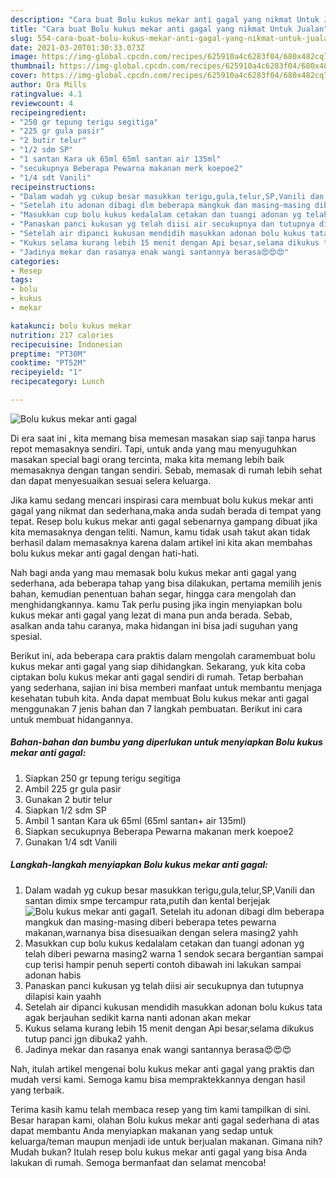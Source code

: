 ```yaml
---
description: "Cara buat Bolu kukus mekar anti gagal yang nikmat Untuk Jualan"
title: "Cara buat Bolu kukus mekar anti gagal yang nikmat Untuk Jualan"
slug: 554-cara-buat-bolu-kukus-mekar-anti-gagal-yang-nikmat-untuk-jualan
date: 2021-03-20T01:30:33.073Z
image: https://img-global.cpcdn.com/recipes/625910a4c6283f04/680x482cq70/bolu-kukus-mekar-anti-gagal-foto-resep-utama.jpg
thumbnail: https://img-global.cpcdn.com/recipes/625910a4c6283f04/680x482cq70/bolu-kukus-mekar-anti-gagal-foto-resep-utama.jpg
cover: https://img-global.cpcdn.com/recipes/625910a4c6283f04/680x482cq70/bolu-kukus-mekar-anti-gagal-foto-resep-utama.jpg
author: Ora Mills
ratingvalue: 4.1
reviewcount: 4
recipeingredient:
- "250 gr tepung terigu segitiga"
- "225 gr gula pasir"
- "2 butir telur"
- "1/2 sdm SP"
- "1 santan Kara uk 65ml 65ml santan air 135ml"
- "secukupnya Beberapa Pewarna makanan merk koepoe2"
- "1/4 sdt Vanili"
recipeinstructions:
- "Dalam wadah yg cukup besar masukkan terigu,gula,telur,SP,Vanili dan santan dimix smpe tercampur rata,putih dan kental berjejak"
- "Setelah itu adonan dibagi dlm beberapa mangkuk dan masing-masing diberi beberapa tetes pewarna makanan,warnanya bisa disesuaikan dengan selera masing2 yahh"
- "Masukkan cup bolu kukus kedalalam cetakan dan tuangi adonan yg telah diberi pewarna masing2 warna 1 sendok secara bergantian sampai cup terisi hampir penuh seperti contoh dibawah ini lakukan sampai adonan habis"
- "Panaskan panci kukusan yg telah diisi air secukupnya dan tutupnya dilapisi kain yaahh"
- "Setelah air dipanci kukusan mendidih masukkan adonan bolu kukus tata agak berjauhan sedikit karna nanti adonan akan mekar"
- "Kukus selama kurang lebih 15 menit dengan Api besar,selama dikukus tutup panci jgn dibuka2 yahh."
- "Jadinya mekar dan rasanya enak wangi santannya berasa😍😍😍"
categories:
- Resep
tags:
- bolu
- kukus
- mekar

katakunci: bolu kukus mekar 
nutrition: 217 calories
recipecuisine: Indonesian
preptime: "PT30M"
cooktime: "PT52M"
recipeyield: "1"
recipecategory: Lunch

---
```



![Bolu kukus mekar anti gagal](https://img-global.cpcdn.com/recipes/625910a4c6283f04/680x482cq70/bolu-kukus-mekar-anti-gagal-foto-resep-utama.jpg)

Di era  saat ini , kita memang bisa memesan masakan siap saji tanpa harus repot memasaknya sendiri. Tapi, untuk anda yang mau menyuguhkan masakan special bagi orang tercinta, maka kita memang lebih baik memasaknya dengan tangan sendiri. Sebab, memasak di rumah lebih sehat dan dapat menyesuaikan sesuai selera keluarga.

Jika kamu sedang mencari inspirasi cara membuat bolu kukus mekar anti gagal yang nikmat dan sederhana,maka anda sudah berada di tempat yang tepat. Resep bolu kukus mekar anti gagal  sebenarnya gampang dibuat jika kita memasaknya dengan teliti. Namun, kamu tidak usah takut akan tidak berhasil dalam memasaknya 
karena dalam artikel ini kita akan membahas bolu kukus mekar anti gagal dengan hati-hati.  



Nah bagi anda yang mau memasak bolu kukus mekar anti gagal yang sederhana, ada beberapa tahap yang bisa dilakukan, pertama memilih jenis bahan, kemudian penentuan bahan segar, hingga cara mengolah dan menghidangkannya. kamu Tak perlu pusing jika ingin menyiapkan bolu kukus mekar anti gagal yang lezat di mana pun anda berada. Sebab, asalkan anda  tahu caranya, maka hidangan ini bisa jadi suguhan yang spesial.

Berikut ini, ada beberapa cara praktis  dalam mengolah caramembuat bolu kukus mekar anti gagal yang siap dihidangkan. Sekarang, yuk kita coba ciptakan bolu kukus mekar anti gagal sendiri di rumah. Tetap berbahan yang sederhana, sajian ini bisa memberi manfaat untuk membantu menjaga kesehatan tubuh kita. Anda dapat membuat Bolu kukus mekar anti gagal menggunakan 7 jenis bahan dan 7 langkah pembuatan. Berikut ini cara untuk membuat hidangannya.

<!--inarticleads1-->

##### Bahan-bahan dan bumbu yang diperlukan untuk menyiapkan Bolu kukus mekar anti gagal:

1. Siapkan 250 gr tepung terigu segitiga
1. Ambil 225 gr gula pasir
1. Gunakan 2 butir telur
1. Siapkan 1/2 sdm SP
1. Ambil 1 santan Kara uk 65ml (65ml santan+ air 135ml)
1. Siapkan secukupnya Beberapa Pewarna makanan merk koepoe2
1. Gunakan 1/4 sdt Vanili




<!--inarticleads2-->

##### Langkah-langkah menyiapkan Bolu kukus mekar anti gagal:

1. Dalam wadah yg cukup besar masukkan terigu,gula,telur,SP,Vanili dan santan dimix smpe tercampur rata,putih dan kental berjejak
<img src="https://img-global.cpcdn.com/steps/7b36128a1499c42e/160x128cq70/bolu-kukus-mekar-anti-gagal-langkah-memasak-1-foto.jpg" alt="Bolu kukus mekar anti gagal">1. Setelah itu adonan dibagi dlm beberapa mangkuk dan masing-masing diberi beberapa tetes pewarna makanan,warnanya bisa disesuaikan dengan selera masing2 yahh
1. Masukkan cup bolu kukus kedalalam cetakan dan tuangi adonan yg telah diberi pewarna masing2 warna 1 sendok secara bergantian sampai cup terisi hampir penuh seperti contoh dibawah ini lakukan sampai adonan habis
1. Panaskan panci kukusan yg telah diisi air secukupnya dan tutupnya dilapisi kain yaahh
1. Setelah air dipanci kukusan mendidih masukkan adonan bolu kukus tata agak berjauhan sedikit karna nanti adonan akan mekar
1. Kukus selama kurang lebih 15 menit dengan Api besar,selama dikukus tutup panci jgn dibuka2 yahh.
1. Jadinya mekar dan rasanya enak wangi santannya berasa😍😍😍




Nah, itulah artikel mengenai  bolu kukus mekar anti gagal  yang praktis dan mudah versi kami. Semoga kamu bisa mempraktekkannya dengan hasil yang terbaik. 

Terima kasih kamu telah membaca resep yang tim kami tampilkan di sini. Besar harapan kami, olahan  Bolu kukus mekar anti gagal sederhana di atas dapat membantu Anda menyiapkan makanan yang sedap untuk keluarga/teman maupun menjadi ide untuk berjualan makanan. Gimana nih? Mudah bukan? Itulah resep bolu kukus mekar anti gagal yang bisa Anda lakukan di rumah. Semoga bermanfaat dan selamat mencoba!

